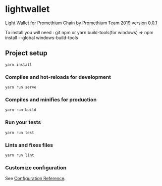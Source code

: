 # lightwallet
Light Wallet for Promethium Chain by Promethium Team 2019 version 0.0.1

To install you will need :
git
npm or yarn
build-tools(for windows) => npm install --global windows-build-tools


## Project setup
```
yarn install
```

### Compiles and hot-reloads for development
```
yarn run serve
```

### Compiles and minifies for production
```
yarn run build
```

### Run your tests
```
yarn run test
```

### Lints and fixes files
```
yarn run lint
```

### Customize configuration
See [Configuration Reference](https://cli.vuejs.org/config/).
